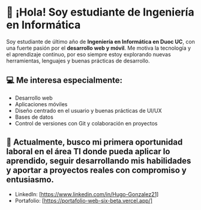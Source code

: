 # 👋 ¡Hola! Soy estudiante de Ingeniería en Informática

Soy estudiante de último año de **Ingeniería en Informática en Duoc UC**, con una fuerte pasión por el **desarrollo web y móvil**. Me motiva la tecnología y el aprendizaje continuo, por eso siempre estoy explorando nuevas herramientas, lenguajes y buenas prácticas de desarrollo.

## 💻 Me interesa especialmente:
- Desarrollo web
- Aplicaciones móviles 
- Diseño centrado en el usuario y buenas prácticas de UI/UX
- Bases de datos 
- Control de versiones con Git y colaboración en proyectos

## 🚀 Actualmente, busco mi primera oportunidad laboral en el área TI donde pueda aplicar lo aprendido, seguir desarrollando mis habilidades y aportar a proyectos reales con compromiso y entusiasmo.



- LinkedIn: [https://www.linkedin.com/in/Hugo-Gonzalez21]
- Portafolio: [https://portafolio-web-six-beta.vercel.app/]
